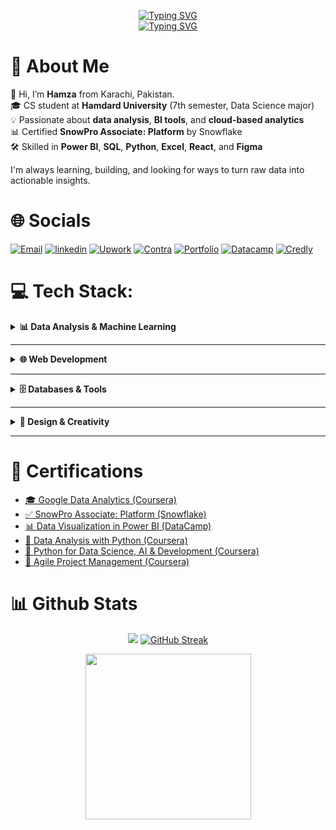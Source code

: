 <p align="center">
  <a href="https://git.io/typing-svg">
    <img src="https://readme-typing-svg.demolab.com?font=Fira+code&weight=700&size=23&duration=1&pause=1000&color=2B70C5&center=true&vCenter=true&repeat=false&width=435&lines=Hamza+Ali+Khan" alt="Typing SVG" />
  </a>
  <br>
  <a href="https://git.io/typing-svg">
    <img src="https://readme-typing-svg.demolab.com?font=Fira+code&weight=100&size=21&duration=1000&pause=1200&color=2B70C5&center=true&vCenter=true&width=435&lines=Data+Analysis+%26+Visualization++;Python+%7C++Power+BI%2C+Excel;UI%2FUX+Design++;Project+Management+;%F0%9F%9A%80Always+building%2C+always+learning" alt="Typing SVG" />
  </a>
</p>


# 💫 About Me
📍 Hi, I’m **Hamza** from Karachi, Pakistan.  
🎓 CS student at **Hamdard University** (7th semester, Data Science major)  
💡 Passionate about **data analysis**, **BI tools**, and **cloud-based analytics**  
📊 Certified **SnowPro Associate: Platform** by Snowflake  
🛠️ Skilled in **Power BI**, **SQL**, **Python**, **Excel**, **React**, and **Figma**

I'm always learning, building, and looking for ways to turn raw data into actionable insights. 


# 🌐 Socials
[![Email](https://img.shields.io/badge/Email-D14836?style=for-the-badge&logo=gmail&logoColor=white)](mailto:hamzasofficial1@gmail.com)
[![linkedin](https://img.shields.io/badge/linkedin-0A66C2?style=for-the-badge&logo=linkedin&logoColor=white)](https://www.linkedin.com/in/hamza-ali-856620206?utm_source=share&utm_campaign=share_via&utm_content=profile&utm_medium=android_app)
[![Upwork](https://img.shields.io/badge/Upwork-008000?style=for-the-badge&logo=Upwork&logoColor=white)](https://www.upwork.com/freelancers/hamzak340?mp_source=share)
[![Contra](https://img.shields.io/badge/Contra-FFFFFF?style=for-the-badge&logo=Contra&logoColor=000000)](https://contra.com/hamza_khan_wn8brjvw?referralExperimentNid=SOCIAL_REFERRAL_PROGRAM&referrerUsername=hamza_khan_wn8brjvw)
[![Portfolio](https://img.shields.io/badge/Portfolio-000000?style=for-the-badge&logo=Vercel&logoColor=FFFFFF)](https://hamza-ali-portfolio-85.vercel.app)
[![Datacamp](https://img.shields.io/badge/Datacamp-05192D?style=for-the-badge&logo=datacamp&logoColor=03E860)](https://www.datacamp.com/portfolio/hkalikhan) [![Credly](https://img.shields.io/badge/Credly-808080?style=for-the-badge&logo=credly&logoColor=FFA500)](https://www.credly.com/users/hkali) 

# 💻 Tech Stack:
<details>
  <summary><b>📊 Data Analysis & Machine Learning</b></summary>
  <p>
  
  ![Python](https://img.shields.io/badge/python-3670A0?style=for-the-badge&logo=python&logoColor=ffdd54) ![R](https://img.shields.io/badge/r-%23276DC3.svg?style=for-the-badge&logo=r&logoColor=white) ![Excel](https://img.shields.io/badge/Microsoft%20Excel-217346?style=for-the-badge&logo=microsoft-excel&logoColor=white) ![Power Bi](https://img.shields.io/badge/power_bi-F2C811?style=for-the-badge&logo=powerbi&logoColor=black) ![SQL](https://img.shields.io/badge/SQL-FFFFFF?style=for-the-badge&logo=sqlite&logoColor=FF6F00&labelColor=FFFFFF)  ![Pandas](https://img.shields.io/badge/pandas-%23150458.svg?style=for-the-badge&logo=pandas&logoColor=white)  ![NumPy](https://img.shields.io/badge/numpy-%23013243.svg?style=for-the-badge&logo=numpy&logoColor=white)  ![Matplotlib](https://img.shields.io/badge/Matplotlib-%23ffffff.svg?style=for-the-badge&logo=Matplotlib&logoColor=black)  ![Plotly](https://img.shields.io/badge/Plotly-%233F4F75.svg?style=for-the-badge&logo=plotly&logoColor=white)  ![scikit-learn](https://img.shields.io/badge/scikit--learn-%23F7931E.svg?style=for-the-badge&logo=scikit-learn&logoColor=white)  ![Snowflake](https://img.shields.io/badge/snowflake-%2329B5E8.svg?style=for-the-badge&logo=snowflake&logoColor=white)  ![Apache Airflow](https://img.shields.io/badge/Apache%20Airflow-FFFFFF?style=for-the-badge&logo=Apache%20Airflow&logoColor=000000)  

  </p>
</details>

---
<details>
  <summary><b>🌐 Web Development</b></summary>

  ![HTML5](https://img.shields.io/badge/html5-%23E34F26.svg?style=for-the-badge&logo=html5&logoColor=white)  ![CSS3](https://img.shields.io/badge/css3-%231572B6.svg?style=for-the-badge&logo=css3&logoColor=white)  ![JavaScript](https://img.shields.io/badge/javascript-%23323330.svg?style=for-the-badge&logo=javascript&logoColor=%23F7DF1E)  ![React](https://img.shields.io/badge/react-%2320232a.svg?style=for-the-badge&logo=react&logoColor=%2361DAFB)  ![Vite](https://img.shields.io/badge/vite-%23646CFF.svg?style=for-the-badge&logo=vite&logoColor=white)  ![TailwindCSS](https://img.shields.io/badge/tailwindcss-%2338B2AC.svg?style=for-the-badge&logo=tailwind-css&logoColor=white)  ![Streamlit](https://img.shields.io/badge/Streamlit-%23FE4B4B.svg?style=for-the-badge&logo=streamlit&logoColor=white)  ![Flask](https://img.shields.io/badge/flask-%23000.svg?style=for-the-badge&logo=flask&logoColor=white)  ![JWT](https://img.shields.io/badge/JWT-black?style=for-the-badge&logo=JSON%20web%20tokens)  ![Render](https://img.shields.io/badge/Render-%23000000.svg?style=for-the-badge&logo=render&logoColor=white)  ![Vercel](https://img.shields.io/badge/vercel-%23000000.svg?style=for-the-badge&logo=vercel&logoColor=white)  

</details>

---
<details>
  <summary><b>🗄️ Databases & Tools</b></summary>

  ![Postgres](https://img.shields.io/badge/postgres-%23316192.svg?style=for-the-badge&logo=postgresql&logoColor=white)  ![MySQL](https://img.shields.io/badge/mysql-4479A1.svg?style=for-the-badge&logo=mysql&logoColor=white)  ![MicrosoftSQLServer](https://img.shields.io/badge/Microsoft%20SQL%20Server-CC2927?style=for-the-badge&logo=microsoft%20sql%20server&logoColor=white)  ![Supabase](https://img.shields.io/badge/Supabase-3ECF8E?style=for-the-badge&logo=supabase&logoColor=white)  ![Git](https://img.shields.io/badge/git-%23F05033.svg?style=for-the-badge&logo=git&logoColor=white)  ![GitHub Actions](https://img.shields.io/badge/github%20actions-%232671E5.svg?style=for-the-badge&logo=githubactions&logoColor=white)  ![Docker](https://img.shields.io/badge/docker-%230db7ed.svg?style=for-the-badge&logo=docker&logoColor=white)  ![Cisco](https://img.shields.io/badge/cisco-%23049fd9.svg?style=for-the-badge&logo=cisco&logoColor=black)  ![Notion](https://img.shields.io/badge/Notion-%23000000.svg?style=for-the-badge&logo=notion&logoColor=white)  

</details>

---
<details>
  <summary><b>🎨 Design & Creativity</b></summary>

  ![Figma](https://img.shields.io/badge/figma-%23F24E1E.svg?style=for-the-badge&logo=figma&logoColor=white)  ![Canva](https://img.shields.io/badge/Canva-%2300C4CC.svg?style=for-the-badge&logo=Canva&logoColor=white)  ![Adobe Photoshop](https://img.shields.io/badge/adobe%20photoshop-000435.svg?style=for-the-badge&logo=adobe%20photoshop&logoColor=white)  ![Adobe Illustrator](https://img.shields.io/badge/adobe%20illustrator-%23FF9A00.svg?style=for-the-badge&logo=adobe%20illustrator&logoColor=white)  ![Adobe Lightroom](https://img.shields.io/badge/Adobe%20Lightroom-000435.svg?style=for-the-badge&logo=Adobe%20Lightroom&logoColor=white)  ![Blender](https://img.shields.io/badge/blender-%23F5792A.svg?style=for-the-badge&logo=blender&logoColor=white)  

</details>

---

# 📜 Certifications  

- [🎓 Google Data Analytics (Coursera)](https://coursera.org/share/604cfb7babe28d6d66ea81034d50ee0c)
- [✅ SnowPro Associate: Platform (Snowflake)](https://achieve.snowflake.com/806c6d30-cb82-4c63-af5c-3b0108b27c47#acc.fLrwSjle)  
- [📊 Data Visualization in Power BI (DataCamp)](https://www.datacamp.com/completed/statement-of-accomplishment/course/db633c8e3425c6813ac0b5db6522cb21a7e8e65c)  
- [🐍 Data Analysis with Python (Coursera)](https://coursera.org/share/d64fda986cd948586f51955863704d34)  
- [🚀 Python for Data Science, AI & Development (Coursera)](https://coursera.org/share/db970a7598b9c58fa5b38bc28f06baca)  
- [🧠 Agile Project Management (Coursera)](https://coursera.org/share/eba3b2f14c2508d330f131756e0d4c6b) 


# 📊 Github Stats

<div align="center">

<div style="display: flex-wrap; justify-content: space-between;">


<!-- Overall stat* Streak-->
<img src="https://github-readme-stats.vercel.app/api?username=Hamza-asm&show_icons=true&theme=transparent&hide_border=true"/> [![GitHub Streak](https://github-readme-streak-stats-seven-blush.vercel.app?user=Hamza-asm&theme=transparent&hide_border=true&card_width=340)](https://git.io/streak-stats)

<img src="https://github-readme-stats.vercel.app/api/top-langs/?username=Hamza-asm&title_color=ffffff&hide_border=true&show_icons=true&theme=github_dark" width="265">

</div>

<!--<h2 align="center">🏆 GitHub Profile Trophies</h2>

<p align="center">
  <img width="130" src="https://user-images.githubusercontent.com/6661165/91657958-61b4fd00-eb00-11ea-9def-dc7ef5367e34.png" alt="GitHub Profile Trophy"/>
  <br>
  
  <img src="https://github-profile-trophy.vercel.app/?username=Hamza-asm&theme=algolia&no-frame=true&no-bg=true&margin-w=5" width="1100" alt="GitHub Profile Trophy"/>
  
</p>
-->

<!--# 🧩Skills

## 💻Programming Languages
[![Languages](https://skillicons.dev/icons?i=python,cpp,html,css,js,r&theme=dark)](#)


## 🛠️Tools
[![Tools](https://skillicons.dev/icons?i=github,vscode,discord,powershell,mysql,postgresql,ps,illustrator,figma&theme=dark)](#)-->








